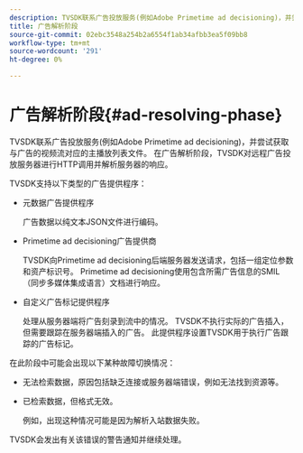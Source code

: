 ```yaml
---
description: TVSDK联系广告投放服务(例如Adobe Primetime ad decisioning)，并尝试获取与广告的视频流对应的主播放列表文件。 在广告解析阶段，TVSDK对远程广告投放服务器进行HTTP调用并解析服务器的响应。
title: 广告解析阶段
source-git-commit: 02ebc3548a254b2a6554f1ab34afbb3ea5f09bb8
workflow-type: tm+mt
source-wordcount: '291'
ht-degree: 0%

---
```


# 广告解析阶段{#ad-resolving-phase}

TVSDK联系广告投放服务(例如Adobe Primetime ad decisioning)，并尝试获取与广告的视频流对应的主播放列表文件。 在广告解析阶段，TVSDK对远程广告投放服务器进行HTTP调用并解析服务器的响应。

TVSDK支持以下类型的广告提供程序：

* 元数据广告提供程序

  广告数据以纯文本JSON文件进行编码。
* Primetime ad decisioning广告提供商

  TVSDK向Primetime ad decisioning后端服务器发送请求，包括一组定位参数和资产标识号。 Primetime ad decisioning使用包含所需广告信息的SMIL（同步多媒体集成语言）文档进行响应。
* 自定义广告标记提供程序

  处理从服务器端将广告刻录到流中的情况。 TVSDK不执行实际的广告插入，但需要跟踪在服务器端插入的广告。 此提供程序设置TVSDK用于执行广告跟踪的广告标记。

在此阶段中可能会出现以下某种故障切换情况：

* 无法检索数据，原因包括缺乏连接或服务器端错误，例如无法找到资源等。
* 已检索数据，但格式无效。

  例如，出现这种情况可能是因为解析入站数据失败。

TVSDK会发出有关该错误的警告通知并继续处理。
